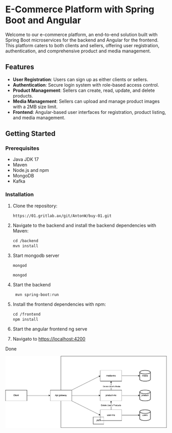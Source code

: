# E-Commerce Platform with Spring Boot and Angular

Welcome to our e-commerce platform, an end-to-end solution built with Spring Boot microservices for the backend and Angular for the frontend. This platform caters to both clients and sellers, offering user registration, authentication, and comprehensive product and media management.

## Features

- **User Registration**: Users can sign up as either clients or sellers.
- **Authentication**: Secure login system with role-based access control.
- **Product Management**: Sellers can create, read, update, and delete products.
- **Media Management**: Sellers can upload and manage product images with a 2MB size limit.
- **Frontend**: Angular-based user interfaces for registration, product listing, and media management.

## Getting Started

### Prerequisites

- Java JDK 17
- Maven
- Node.js and npm
- MongoDB
- Kafka

### Installation

1. Clone the repository:

   ```shell
   https://01.gritlab.ax/git/AntonW/buy-01.git
   ```

2. Navigate to the backend and install the backend dependencies with Maven:

   ```shell
   cd /backend
   mvn install
   ```

3. Start mongodb server

   ```shell
   mongod
   ```

   ```shell
   mongod
   ```

4. Start the backend

   ```shell
    mvn spring-boot:run
   ```

5. Install the frontend dependencies with npm:

   ```shell
   cd /frontend
   npm install
   ```

6. Start the angular frontend
   ng serve

7. Navigato to <https://localhost:4200>

Done

![data-flow](data-flow.png)
